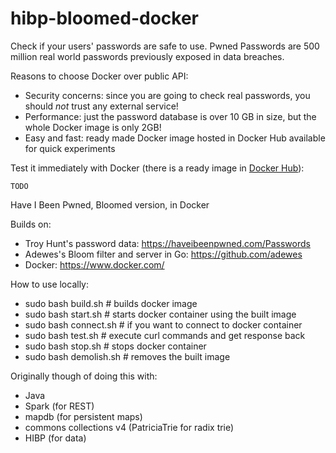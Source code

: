 # hibp-bloomed-docker

Check if your users' passwords are safe to use. Pwned Passwords are 500 million real world passwords previously exposed in data breaches.

Reasons to choose Docker over public API:
- Security concerns: since you are going to check real passwords, you should *not* trust any external service!
- Performance: just the password database is over 10 GB in size, but the whole Docker image is only 2GB!
- Easy and fast: ready made Docker image hosted in Docker Hub available for quick experiments

Test it immediately with Docker (there is a ready image in [Docker Hub](https://hub.docker.com/)):
```
TODO
```


Have I Been Pwned, Bloomed version, in Docker

Builds on:
- Troy Hunt's password data: https://haveibeenpwned.com/Passwords
- Adewes's Bloom filter and server in Go: https://github.com/adewes
- Docker: https://www.docker.com/

How to use locally:
- sudo bash build.sh    # builds docker image
- sudo bash start.sh    # starts docker container using the built image
- sudo bash connect.sh  # if you want to connect to docker container
- sudo bash test.sh     # execute curl commands and get response back
- sudo bash stop.sh     # stops docker container
- sudo bash demolish.sh # removes the built image

Originally though of doing this with:
- Java
- Spark (for REST)
- mapdb (for persistent maps)
- commons collections v4 (PatriciaTrie for radix trie)
- HIBP (for data)

